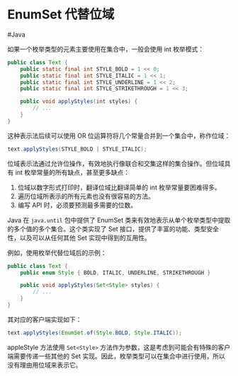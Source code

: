 # EnumSet 代替位域
#Java 

如果一个枚举类型的元素主要使用在集合中，一般会使用 int 枚举模式：

```java
public class Text {
	public static final int STYLE_BOLD = 1 << 0;
	public static final int STYLE_ITALIC = 1 << 1;
	public static final int STYLE_UNDERLINE = 1 << 2;
	public static final int STYLE_STRIKETHROUGH = 1 << 3;

	public void applyStyles(int styles) {
		// ...
	}
}
```

这种表示法后续可以使用 OR 位运算符将几个常量合并到一个集合中，称作位域：

```java
text.applyStyles(STYLE_BOLD | STYLE_ITALIC);
```

位域表示法通过允许位操作，有效地执行像联合和交集这样的集合操作。但位域具有 int 枚举常量的所有缺点，甚至更多缺点：
1. 位域以数字形式打印时，翻译位域比翻译简单的 int 枚举常量要困难得多。
2. 遍历位域所表示的所有元素也没有很容易的方法。
3. 编写 API 时，必须要预测最多需要的位数。

Java 在 `java.until` 包中提供了 EnumSet 类来有效地表示从单个枚举类型中提取的多个值的多个集合。这个类实现了 Set 接口，提供了丰富的功能、类型安全性，以及可以从任何其他 Set 实现中得到的互用性。

例如，使用枚举代替位域后的示例：

```java
public class Text {
	public enum Style { BOLD, ITALIC, UNDERLINE, STRIKETHROUGH }

	public void applyStyles(Set<Style> styles) {
		// ...
	}
}
```

其对应的客户端实现如下：
```java
text.applyStyles(EnumSet.of(Style.BOLD, Style.ITALIC));
```

appleStyle 方法使用 `Set<Style>` 方法作为参数，这是考虑到可能会有特殊的客户端需要传递一些其他的 Set 实现。因此，枚举类型可以在集合中进行使用，所以没有理由用位域来表示它。
